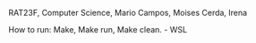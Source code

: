 RAT23F, Computer Science, Mario Campos, Moises Cerda, Irena

How to run: Make, Make run, Make clean. - WSL 
